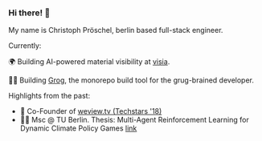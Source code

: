 ### Hi there! 👋

My name is Christoph Pröschel, berlin based full-stack engineer.

Currently: 

🌍 Building AI-powered material visibility at [visia](https://visia.ai).

👨‍💻 Building [Grog](https://github.com/chrismatix/grog), the monorepo build tool for the grug-brained developer.

Highlights from the past:
- 🚀 Co-Founder of [weview.tv (Techstars '18)](https://x.com/weview)
- 🧑‍🎓 Msc @ TU Berlin. Thesis: Multi-Agent Reinforcement Learning for Dynamic Climate Policy Games [link](https://chrismati.cz/posts/marl-for-dynamic-climate-policy-games/)

